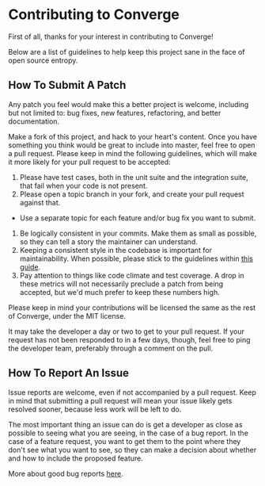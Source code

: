 Contributing to Converge
========================

First of all, thanks for your interest in contributing to Converge!

Below are a list of guidelines to help keep this project sane in the face of open source entropy.

How To Submit A Patch
---------------------

Any patch you feel would make this a better project is welcome, including but not limited to: bug fixes, new features, refactoring, and better documentation.

Make a fork of this project, and hack to your heart's content. Once you have something you think would be great to include into master, feel free to open a pull request. Please keep in mind the following guidelines, which will make it more likely for your pull request to be accepted:

1. Please have test cases, both in the unit suite and the integration suite, that fail when your code is not present.
1. Please open a topic branch in your fork, and create your pull request against that.
 * Use a separate topic for each feature and/or bug fix you want to submit.
1. Be logically consistent in your commits. Make them as small as possible, so they can tell a story the maintainer can understand.
1. Keeping a consistent style in the codebase is important for maintainability. When possible, please stick to the guidelines within [this guide](https://github.com/bbatsov/ruby-style-guide).
1. Pay attention to things like code climate and test coverage. A drop in these metrics will not necessarily preclude a patch from being accepted, but we'd much prefer to keep these numbers high.

Please keep in mind your contributions will be licensed the same as the rest of Converge, under the MIT license.

It may take the developer a day or two to get to your pull request. If your request has not been responded to in a few days, though, feel free to ping the developer team, preferably through a comment on the pull.

How To Report An Issue
----------------------

Issue reports are welcome, even if not accompanied by a pull request. Keep in mind that submitting a pull request will mean your issue likely gets resolved sooner, because less work will be left to do.

The most important thing an issue can do is get a developer as close as possible to seeing what you are seeing, in the case of a bug report. In the case of a feature request, you want to get them to the point where they don't see what you want to see, so they can make a decision about whether and how to include the proposed feature. 

More about good bug reports [here](http://www.chiark.greenend.org.uk/~sgtatham/bugs.html).
